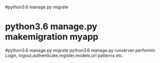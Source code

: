 #python3.6 manage.py migrate
# python3.6 manage.py makemigration myapp
#python3.6 manage.py migrate
python3.6 manage.py runserver
performin Login, logout,authenticate,register,models,url patterns etc.
